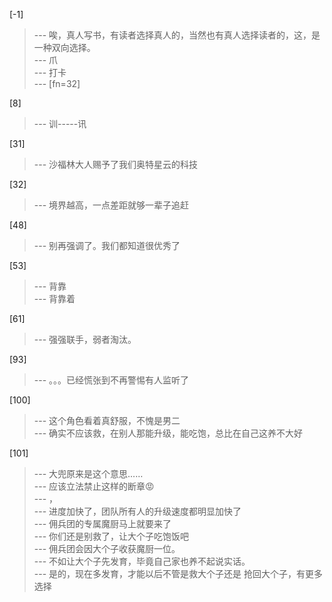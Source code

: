 
[-1] 
>--- 唉，真人写书，有读者选择真人的，当然也有真人选择读者的，这，是一种双向选择。<br>
>--- 爪<br>
>--- 打卡<br>
>--- [fn=32]<br>

[8] 
>--- 训-----讯<br>

[31] 
>--- 沙福林大人赐予了我们奥特星云的科技<br>

[32] 
>--- 境界越高，一点差距就够一辈子追赶<br>

[48] 
>--- 别再强调了。我们都知道很优秀了<br>

[53] 
>--- 背靠<br>
>--- 背靠着<br>

[61] 
>--- 强强联手，弱者淘汰。<br>

[93] 
>--- 。。。已经慌张到不再警惕有人监听了<br>

[100] 
>--- 这个角色看着真舒服，不愧是男二<br>
>--- 确实不应该救，在别人那能升级，能吃饱，总比在自己这养不大好<br>

[101] 
>--- 大兜原来是这个意思……<br>
>--- 应该立法禁止这样的断章😡<br>
>--- ，<br>
>--- 进度加快了，团队所有人的升级速度都明显加快了<br>
>--- 佣兵团的专属魔厨马上就要来了<br>
>--- 你们还是别救了，让大个子吃饱饭吧<br>
>--- 佣兵团会因大个子收获魔厨一位。<br>
>--- 不如让大个子先发育，毕竟自己家也养不起说实话。<br>
>--- 是的，现在多发育，才能以后不管是救大个子还是 抢回大个子，有更多选择<br>
